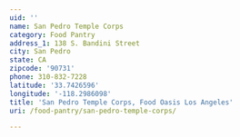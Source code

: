```yaml
---
uid: ''
name: San Pedro Temple Corps
category: Food Pantry
address_1: 138 S. Bandini Street
city: San Pedro
state: CA
zipcode: '90731'
phone: 310-832-7228
latitude: '33.7426596'
longitude: '-118.2986098'
title: 'San Pedro Temple Corps, Food Oasis Los Angeles'
uri: /food-pantry/san-pedro-temple-corps/

---
```

